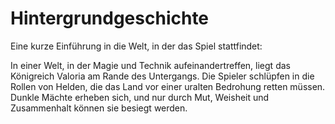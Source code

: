 # Hintergrundgeschichte
Eine kurze Einführung in die Welt, in der das Spiel stattfindet:

In einer Welt, in der Magie und Technik aufeinandertreffen, liegt das Königreich Valoria am Rande des Untergangs. Die Spieler schlüpfen in die Rollen von Helden, die das Land vor einer uralten Bedrohung retten müssen. Dunkle Mächte erheben sich, und nur durch Mut, Weisheit und Zusammenhalt können sie besiegt werden.
